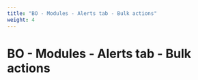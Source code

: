 ```yaml
---
title: "BO - Modules - Alerts tab - Bulk actions"
weight: 4
---
```


# BO - Modules - Alerts tab - Bulk actions

